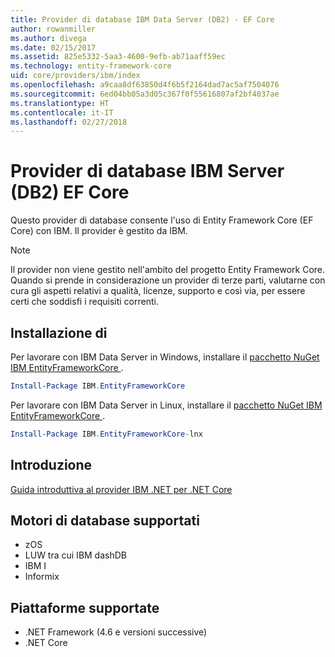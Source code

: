 ```yaml
---
title: Provider di database IBM Data Server (DB2) - EF Core
author: rowanmiller
ms.author: divega
ms.date: 02/15/2017
ms.assetid: 825e5332-5aa3-4600-9efb-ab71aaff59ec
ms.technology: entity-framework-core
uid: core/providers/ibm/index
ms.openlocfilehash: a9caa8df63850d4f6b5f2164dad7ac5af7504076
ms.sourcegitcommit: 6ed04bb05a3d05c367f0f55616807af2bf4037ae
ms.translationtype: HT
ms.contentlocale: it-IT
ms.lasthandoff: 02/27/2018
---
```

# <a name="ibm-data-server-db2-ef-core-database-providers"></a>Provider di database IBM Server (DB2) EF Core

Questo provider di database consente l'uso di Entity Framework Core (EF Core) con IBM. Il provider è gestito da IBM.

> [!NOTE]  
> Il provider non viene gestito nell'ambito del progetto Entity Framework Core. Quando si prende in considerazione un provider di terze parti, valutarne con cura gli aspetti relativi a qualità, licenze, supporto e così via, per essere certi che soddisfi i requisiti correnti.

## <a name="install"></a>Installazione di

Per lavorare con IBM Data Server in Windows, installare il [pacchetto NuGet IBM EntityFrameworkCore ](https://www.nuget.org/packages/IBM.EntityFrameworkCore).

``` powershell
Install-Package IBM.EntityFrameworkCore
```

Per lavorare con IBM Data Server in Linux, installare il [pacchetto NuGet IBM EntityFrameworkCore ](https://www.nuget.org/packages/IBM.EntityFrameworkCore-lnx).

``` powershell
Install-Package IBM.EntityFrameworkCore-lnx
```

## <a name="get-started"></a>Introduzione

[Guida introduttiva al provider IBM .NET per .NET Core](https://www.ibm.com/developerworks/community/blogs/96960515-2ea1-4391-8170-b0515d08e4da/entry/DB2DotnetCore?lang=en)

## <a name="supported-database-engines"></a>Motori di database supportati

* zOS
* LUW tra cui IBM dashDB
* IBM I
* Informix

## <a name="supported-platforms"></a>Piattaforme supportate

* .NET Framework (4.6 e versioni successive)
* .NET Core
